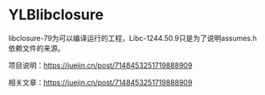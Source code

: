 # YLBlibclosure

libclosure-79为可以编译运行的工程，Libc-1244.50.9只是为了说明assumes.h依赖文件的来源。

项目说明：https://juejin.cn/post/7148453251719888909

相关文章：https://juejin.cn/post/7148453251719888909